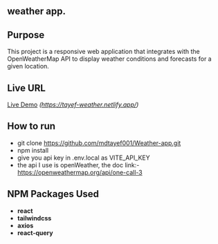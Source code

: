 ## weather app.

## Purpose

This project is a responsive web application that integrates with the OpenWeatherMap API to display weather conditions and forecasts for a given location.

## Live URL

[Live Demo](#) _(https://tayef-weather.netlify.app/)_

## How to run

- git clone https://github.com/mdtayef001/Weather-app.git
- npm install
- give you api key in .env.local as VITE_API_KEY
- the api I use is openWeather, the doc link:-https://openweathermap.org/api/one-call-3

## NPM Packages Used

- **react**
- **tailwindcss**
- **axios**
- **react-query**
